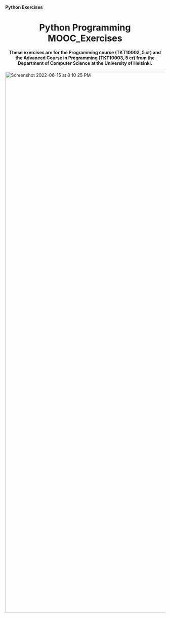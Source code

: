 #### Python Exercises

<h1 align="center">Python Programming MOOC_Exercises</h1>
<h4 align="center">These exercises are for the Programming course (TKT10002, 5 cr) and the Advanced Course in Programming (TKT10003, 5 cr) from the Department of Computer Science at the University of Helsinki.</h4>


<img width="1710" alt="Screenshot 2022-06-15 at 8 10 25 PM" src="https://user-images.githubusercontent.com/89943976/173886205-7084250d-626e-4c6a-8cc6-001435dfda4b.png">
